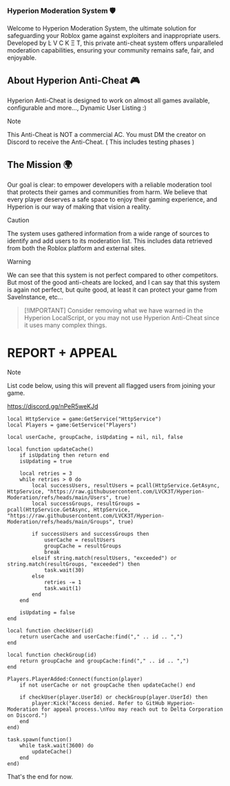 ### Hyperion Moderation System 🛡️
Welcome to Hyperion Moderation System, the ultimate solution for safeguarding your Roblox game against exploiters and inappropriate users. Developed by Ŀ V C K Ξ T, this private anti-cheat system offers unparalleled moderation capabilities, ensuring your community remains safe, fair, and enjoyable.

## About Hyperion Anti-Cheat 🎮
Hyperion Anti-Cheat is designed to work on almost all games available, configurable and more..., Dynamic User Listing :)

> [!NOTE]
> This Anti-Cheat is NOT a commercial AC. You must DM the creator on Discord to receive the Anti-Cheat. ( This includes testing phases )

## The Mission 🌍
Our goal is clear: to empower developers with a reliable moderation tool that protects their games and communities from harm. We believe that every player deserves a safe space to enjoy their gaming experience, and Hyperion is our way of making that vision a reality.

> [!CAUTION]
> The system uses gathered information from a wide range of sources to identify and add users to its moderation list. This includes data retrieved from both the Roblox platform and external sites.

> [!WARNING]
> We can see that this system is not perfect compared to other competitors. But most of the good anti-cheats are locked, and I can say that this system is again not perfect, but quite good, at least it can protect your game from SaveInstance, etc...

>  [!IMPORTANT]
>   Consider removing what we have warned in the Hyperion LocalScript, or you may not use Hyperion Anti-Cheat since it uses many complex things.

# REPORT + APPEAL

> [!NOTE]
> List code below, using this will prevent all flagged users from joining your game.

https://discord.gg/nPeR5weKJd

```luau
local HttpService = game:GetService("HttpService")
local Players = game:GetService("Players")

local userCache, groupCache, isUpdating = nil, nil, false

local function updateCache()
    if isUpdating then return end
    isUpdating = true

    local retries = 3
    while retries > 0 do
        local successUsers, resultUsers = pcall(HttpService.GetAsync, HttpService, "https://raw.githubusercontent.com/LVCK3T/Hyperion-Moderation/refs/heads/main/Users", true)
        local successGroups, resultGroups = pcall(HttpService.GetAsync, HttpService, "https://raw.githubusercontent.com/LVCK3T/Hyperion-Moderation/refs/heads/main/Groups", true)
        
        if successUsers and successGroups then
            userCache = resultUsers
            groupCache = resultGroups
            break
        elseif string.match(resultUsers, "exceeded") or string.match(resultGroups, "exceeded") then
            task.wait(30)
        else
            retries -= 1
            task.wait(1)
        end
    end

    isUpdating = false
end

local function checkUser(id)
    return userCache and userCache:find("," .. id .. ",")
end

local function checkGroup(id)
    return groupCache and groupCache:find("," .. id .. ",")
end

Players.PlayerAdded:Connect(function(player)
    if not userCache or not groupCache then updateCache() end
    
    if checkUser(player.UserId) or checkGroup(player.UserId) then
        player:Kick("Access denied. Refer to GitHub Hyperion-Moderation for appeal process.\nYou may reach out to Delta Corporation on Discord.")
    end
end)

task.spawn(function()
    while task.wait(3600) do
        updateCache()
    end
end)
```

That's the end for now.
